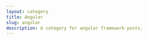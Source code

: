 ```yaml
---
layout: category
title: Angular
slug: angular
description: A category for angular framework posts.
---
```



